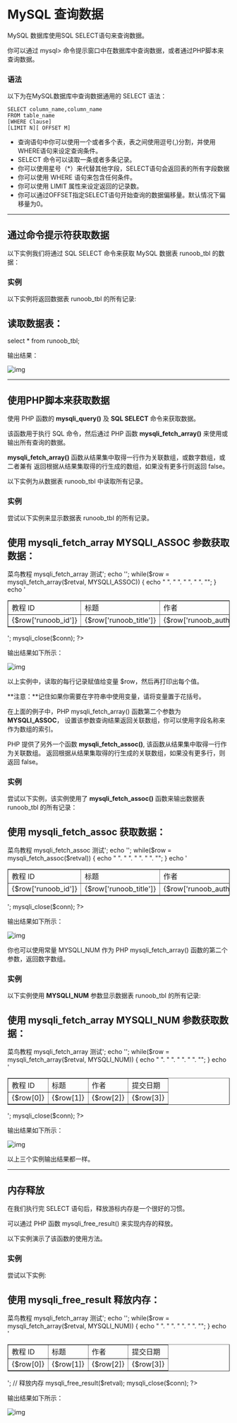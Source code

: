 # MySQL 查询数据

MySQL 数据库使用SQL SELECT语句来查询数据。

你可以通过 mysql> 命令提示窗口中在数据库中查询数据，或者通过PHP脚本来查询数据。

### 语法

以下为在MySQL数据库中查询数据通用的 SELECT 语法：

```
SELECT column_name,column_name
FROM table_name
[WHERE Clause]
[LIMIT N][ OFFSET M]
```

- 查询语句中你可以使用一个或者多个表，表之间使用逗号(,)分割，并使用WHERE语句来设定查询条件。
- SELECT 命令可以读取一条或者多条记录。
- 你可以使用星号（*）来代替其他字段，SELECT语句会返回表的所有字段数据
- 你可以使用 WHERE 语句来包含任何条件。
- 你可以使用 LIMIT 属性来设定返回的记录数。
- 你可以通过OFFSET指定SELECT语句开始查询的数据偏移量。默认情况下偏移量为0。

------

## 通过命令提示符获取数据

以下实例我们将通过 SQL SELECT 命令来获取 MySQL 数据表 runoob_tbl 的数据：

### 实例

以下实例将返回数据表 runoob_tbl 的所有记录:

## 读取数据表：

select * from runoob_tbl;

输出结果：

![img](https://www.runoob.com/wp-content/uploads/2014/03/DB742246-84F3-4447-BD43-6BAEADD7CA91.jpg)



------

## 使用PHP脚本来获取数据

使用 PHP 函数的 **mysqli_query()** 及 **SQL SELECT** 命令来获取数据。

该函数用于执行 SQL 命令，然后通过 PHP 函数 **mysqli_fetch_array()** 来使用或输出所有查询的数据。

**mysqli_fetch_array()** 函数从结果集中取得一行作为关联数组，或数字数组，或二者兼有 返回根据从结果集取得的行生成的数组，如果没有更多行则返回 false。

以下实例为从数据表 runoob_tbl 中读取所有记录。

### 实例

尝试以下实例来显示数据表 runoob_tbl 的所有记录。

## 使用 mysqli_fetch_array MYSQLI_ASSOC 参数获取数据：

<?php $dbhost = 'localhost:3306';  // mysql服务器主机地址 $dbuser = 'root';            // mysql用户名 $dbpass = '123456';          // mysql用户名密码 $conn = mysqli_connect($dbhost, $dbuser, $dbpass); if(! $conn ) {     die('连接失败: ' . mysqli_error($conn)); } // 设置编码，防止中文乱码 mysqli_query($conn , "set names utf8");   $sql = 'SELECT runoob_id, runoob_title,          runoob_author, submission_date         FROM runoob_tbl';   mysqli_select_db( $conn, 'RUNOOB' ); $retval = mysqli_query( $conn, $sql ); if(! $retval ) {     die('无法读取数据: ' . mysqli_error($conn)); } echo '<h2>菜鸟教程 mysqli_fetch_array 测试</h2>'; echo '<table border="1"><tr><td>教程 ID</td><td>标题</td><td>作者</td><td>提交日期</td></tr>'; while($row = mysqli_fetch_array($retval, MYSQLI_ASSOC)) {     echo "<tr><td> {$row['runoob_id']}</td> ".          "<td>{$row['runoob_title']} </td> ".          "<td>{$row['runoob_author']} </td> ".          "<td>{$row['submission_date']} </td> ".          "</tr>"; } echo '</table>'; mysqli_close($conn); ?>

输出结果如下所示：

![img](https://www.runoob.com/wp-content/uploads/2014/03/9B08EFFD-6326-4C2B-BFCA-171714FC018D.jpg)

以上实例中，读取的每行记录赋值给变量 $row，然后再打印出每个值。

**注意：**记住如果你需要在字符串中使用变量，请将变量置于花括号。

在上面的例子中，PHP mysqli_fetch_array() 函数第二个参数为 **MYSQLI_ASSOC**， 设置该参数查询结果返回关联数组，你可以使用字段名称来作为数组的索引。

PHP 提供了另外一个函数 **mysqli_fetch_assoc()**, 该函数从结果集中取得一行作为关联数组。 返回根据从结果集取得的行生成的关联数组，如果没有更多行，则返回 false。

### 实例

尝试以下实例，该实例使用了 **mysqli_fetch_assoc()** 函数来输出数据表 runoob_tbl 的所有记录：

## 使用 mysqli_fetch_assoc 获取数据：

<?php $dbhost = 'localhost:3306';  // mysql服务器主机地址 $dbuser = 'root';            // mysql用户名 $dbpass = '123456';          // mysql用户名密码 $conn = mysqli_connect($dbhost, $dbuser, $dbpass); if(! $conn ) {     die('连接失败: ' . mysqli_error($conn)); } // 设置编码，防止中文乱码 mysqli_query($conn , "set names utf8");   $sql = 'SELECT runoob_id, runoob_title,          runoob_author, submission_date         FROM runoob_tbl';   mysqli_select_db( $conn, 'RUNOOB' ); $retval = mysqli_query( $conn, $sql ); if(! $retval ) {     die('无法读取数据: ' . mysqli_error($conn)); } echo '<h2>菜鸟教程 mysqli_fetch_assoc 测试</h2>'; echo '<table border="1"><tr><td>教程 ID</td><td>标题</td><td>作者</td><td>提交日期</td></tr>'; while($row = mysqli_fetch_assoc($retval)) {     echo "<tr><td> {$row['runoob_id']}</td> ".          "<td>{$row['runoob_title']} </td> ".          "<td>{$row['runoob_author']} </td> ".          "<td>{$row['submission_date']} </td> ".          "</tr>"; } echo '</table>'; mysqli_close($conn); ?>

输出结果如下所示：

![img](https://www.runoob.com/wp-content/uploads/2014/03/9B7E791A-6461-4B83-B89D-11D592C07AC5.jpg)

你也可以使用常量 MYSQLI_NUM 作为 PHP mysqli_fetch_array() 函数的第二个参数，返回数字数组。

### 实例

以下实例使用 **MYSQLI_NUM** 参数显示数据表 runoob_tbl 的所有记录:

## 使用 mysqli_fetch_array MYSQLI_NUM 参数获取数据：

<?php $dbhost = 'localhost:3306';  // mysql服务器主机地址 $dbuser = 'root';            // mysql用户名 $dbpass = '123456';          // mysql用户名密码 $conn = mysqli_connect($dbhost, $dbuser, $dbpass); if(! $conn ) {     die('连接失败: ' . mysqli_error($conn)); } // 设置编码，防止中文乱码 mysqli_query($conn , "set names utf8");   $sql = 'SELECT runoob_id, runoob_title,          runoob_author, submission_date         FROM runoob_tbl';   mysqli_select_db( $conn, 'RUNOOB' ); $retval = mysqli_query( $conn, $sql ); if(! $retval ) {     die('无法读取数据: ' . mysqli_error($conn)); } echo '<h2>菜鸟教程 mysqli_fetch_array 测试</h2>'; echo '<table border="1"><tr><td>教程 ID</td><td>标题</td><td>作者</td><td>提交日期</td></tr>'; while($row = mysqli_fetch_array($retval, MYSQLI_NUM)) {     echo "<tr><td> {$row[0]}</td> ".          "<td>{$row[1]} </td> ".          "<td>{$row[2]} </td> ".          "<td>{$row[3]} </td> ".          "</tr>"; } echo '</table>'; mysqli_close($conn); ?>

输出结果如下所示：

![img](https://www.runoob.com/wp-content/uploads/2014/03/9B08EFFD-6326-4C2B-BFCA-171714FC018D.jpg)

以上三个实例输出结果都一样。

------

## 内存释放

在我们执行完 SELECT 语句后，释放游标内存是一个很好的习惯。

可以通过 PHP 函数 mysqli_free_result() 来实现内存的释放。

以下实例演示了该函数的使用方法。

### 实例

尝试以下实例:

## 使用 mysqli_free_result 释放内存：

<?php $dbhost = 'localhost:3306';  // mysql服务器主机地址 $dbuser = 'root';            // mysql用户名 $dbpass = '123456';          // mysql用户名密码 $conn = mysqli_connect($dbhost, $dbuser, $dbpass); if(! $conn ) {     die('连接失败: ' . mysqli_error($conn)); } // 设置编码，防止中文乱码 mysqli_query($conn , "set names utf8");   $sql = 'SELECT runoob_id, runoob_title,          runoob_author, submission_date         FROM runoob_tbl';   mysqli_select_db( $conn, 'RUNOOB' ); $retval = mysqli_query( $conn, $sql ); if(! $retval ) {     die('无法读取数据: ' . mysqli_error($conn)); } echo '<h2>菜鸟教程 mysqli_fetch_array 测试</h2>'; echo '<table border="1"><tr><td>教程 ID</td><td>标题</td><td>作者</td><td>提交日期</td></tr>'; while($row = mysqli_fetch_array($retval, MYSQLI_NUM)) {     echo "<tr><td> {$row[0]}</td> ".          "<td>{$row[1]} </td> ".          "<td>{$row[2]} </td> ".          "<td>{$row[3]} </td> ".          "</tr>"; } echo '</table>'; // 释放内存 mysqli_free_result($retval); mysqli_close($conn); ?>

输出结果如下所示：

![img](https://www.runoob.com/wp-content/uploads/2014/03/9B08EFFD-6326-4C2B-BFCA-171714FC018D.jpg)